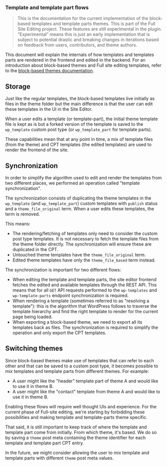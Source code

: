 ### Template and template part flows

> This is the documentation for the current implementation of the block-based templates and template parts themes. This is part of the Full Site Editing project. These features are still experimental in the plugin. “Experimental” means this is just an early implementation that is subject to potential drastic and breaking changes in iterations based on feedback from users, contributors, and theme authors.

This document will explain the internals of how templates and templates parts are rendered in the frontend and edited in the backend. For an introduction about block-based themes and Full site editing templates, refer to the [block-based themes documentation](/docs/designers-developers/developers/themes/block-based-themes.md).

## Storage

Just like the regular templates, the block-based templates live initially as files in the theme folder but the main difference is that the user can edit these templates in the UI in the Site Editor.

When a user edits a template (or template-part), the initial theme template file is kept as is but a forked version of the template is saved to the `wp_template` custom post type (or `wp_template_part` for template parts).

These capabilities mean that at any point in time, a mix of template files (from the theme) and CPT templates (the edited templates) are used to render the frontend of the site.

## Synchronization

In order to simplify the algorithm used to edit and render the templates from two different places, we performed an operation called "template synchronization".

The synchronization consists of duplicating the theme templates in the `wp_template` (and `wp_template_part`) custom templates with `publish` status and a `theme_file_original` term. When a user edits these templates, the term is removed.

This means:

 - The rendering/fetching of templates only need to consider the custom post type templates. It is not necessary to fetch the template files from the theme folder directly. The synchronization will ensure these are duplicated in the CPT.
 - Untouched theme templates have the `theme_file_original` term.
 - Edited theme templates have only the `theme_file_based` term instead.

The synchronization is important for two different flows:

 - When editing the template and template parts, the site editor frontend fetches the edited and available templates through the REST API. This means that for all `GET` API requests performed to the `wp-templates` and `wp-template-parts` endpoint synchronization is required.
 - When rendering a template (sometimes referred to as "resolving a template"): this is the algorithm that WordPress follows to traverse the template hierarchy and find the right template to render for the current page being loaded.
 - When exporting a block-based theme, we need to export all its templates back as files. The synchronization is required to simplify the operation and only export the CPT templates.

## Switching themes

Since block-based themes make use of templates that can refer to each other and that can be saved to a custom post type, it becomes possible to mix templates and template parts from different themes. For example:

 - A user might like the "header" template part of theme A and would like to use it in theme B.
 - A user might like the "contact" template from theme A and would like to use it in theme B.

Enabling these flows will require well thought UIs and experience. For the current phase of Full-site editing, we're starting by forbidding these possibilities and making template and template-parts theme specific.

That said, it is still important to keep track of where the template and template part come from initially. From which theme, it's based. We do so by saving a `theme` post meta containing the theme identifier for each template and template part CPT entry.

In the future, we might consider allowing the user to mix template and template parts with different `theme` post meta values.
